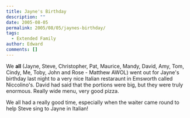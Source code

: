 ```yaml
---
title: Jayne's Birthday
description: ""
date: 2005-08-05
permalink: 2005/08/05/jaynes-birthday/
tags:
  - Extended Family
author: Edward
comments: []
---
```


We **all** (Jayne, Steve, Christopher, Pat, Maurice, Mandy, David, Amy,
Tom, Cindy, Me, Toby, John and Rose - Matthew AWOL) went out for
Jayne\'s birthday last night to a very nice Italian restaraunt in
Emsworth called Niccolino\'s. David had said that the portions were big,
but they were truly enormous. Really wide menu, very good pizza.

We all had a really good time, especially when the waiter came round to
help Steve sing to Jayne in Italian!

